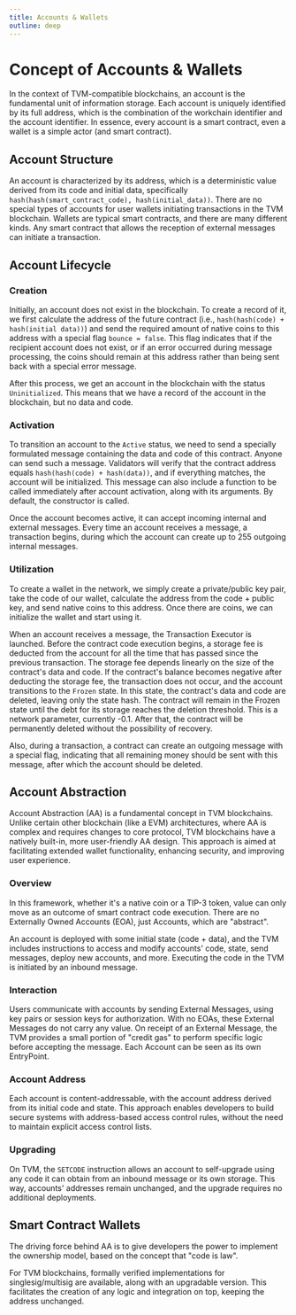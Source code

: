 ```yaml
---
title: Accounts & Wallets
outline: deep
---
```


# Concept of Accounts & Wallets

In the context of TVM-compatible blockchains, an account is the fundamental unit of information storage. Each account is uniquely identified by its full address, which is the combination of the workchain identifier and the account identifier. In essence, every account is a smart contract, even a wallet is a simple actor (and smart contract).

## Account Structure

An account is characterized by its address, which is a deterministic value derived from its code and initial data, specifically `hash(hash(smart_contract_code), hash(initial_data))`. There are no special types of accounts for user wallets initiating transactions in the TVM blockchain. Wallets are typical smart contracts, and there are many different kinds. Any smart contract that allows the reception of external messages can initiate a transaction.

## Account Lifecycle

### Creation

Initially, an account does not exist in the blockchain. To create a record of it, we first calculate the address of the future contract (i.e., `hash(hash(code) + hash(initial data))`) and send the required amount of native coins to this address with a special flag `bounce = false`. This flag indicates that if the recipient account does not exist, or if an error occurred during message processing, the coins should remain at this address rather than being sent back with a special error message.

After this process, we get an account in the blockchain with the status `Uninitialized`. This means that we have a record of the account in the blockchain, but no data and code.

### Activation

To transition an account to the `Active` status, we need to send a specially formulated message containing the data and code of this contract. Anyone can send such a message. Validators will verify that the contract address equals `hash(hash(code) + hash(data))`, and if everything matches, the account will be initialized. This message can also include a function to be called immediately after account activation, along with its arguments. By default, the constructor is called.

Once the account becomes active, it can accept incoming internal and external messages. Every time an account receives a message, a transaction begins, during which the account can create up to 255 outgoing internal messages.

### Utilization

To create a wallet in the network, we simply create a private/public key pair, take the code of our wallet, calculate the address from the code + public key, and send native coins to this address. Once there are coins, we can initialize the wallet and start using it.

When an account receives a message, the Transaction Executor is launched. Before the contract code execution begins, a storage fee is deducted from the account for all the time that has passed since the previous transaction. The storage fee depends linearly on the size of the contract's data and code. If the contract's balance becomes negative after deducting the storage fee, the transaction does not occur, and the account transitions to the `Frozen` state. In this state, the contract's data and code are deleted, leaving only the state hash. The contract will remain in the Frozen state until the debt for its storage reaches the deletion threshold. This is a network parameter, currently -0.1. After that, the contract will be permanently deleted without the possibility of recovery.

Also, during a transaction, a contract can create an outgoing message with a special flag, indicating that all remaining money should be sent with this message, after which the account should be deleted.

## Account Abstraction

Account Abstraction (AA) is a fundamental concept in TVM blockchains. Unlike certain other blockchain (like a EVM) architectures, where AA is complex and requires changes to core protocol, TVM blockchains have a natively built-in, more user-friendly AA design. This approach is aimed at facilitating extended wallet functionality, enhancing security, and improving user experience.

### Overview

In this framework, whether it's a native coin or a TIP-3 token, value can only move as an outcome of smart contract code execution. There are no Externally Owned Accounts (EOA), just Accounts, which are "abstract".

An account is deployed with some initial state (code + data), and the TVM includes instructions to access and modify accounts' code, state, send messages, deploy new accounts, and more. Executing the code in the TVM is initiated by an inbound message.

### Interaction

Users communicate with accounts by sending External Messages, using key pairs or session keys for authorization. With no EOAs, these External Messages do not carry any value. On receipt of an External Message, the TVM provides a small portion of "credit gas" to perform specific logic before accepting the message. Each Account can be seen as its own EntryPoint.

### Account Address

Each account is content-addressable, with the account address derived from its initial code and state. This approach enables developers to build secure systems with address-based access control rules, without the need to maintain explicit access control lists.

### Upgrading

On TVM, the `SETCODE` instruction allows an account to self-upgrade using any code it can obtain from an inbound message or its own storage. This way, accounts' addresses remain unchanged, and the upgrade requires no additional deployments.

## Smart Contract Wallets

The driving force behind AA is to give developers the power to implement the ownership model, based on the concept that "code is law".

For TVM blockchains, formally verified implementations for singlesig/multisig are available, along with an upgradable version. This facilitates the creation of any logic and integration on top, keeping the address unchanged.
